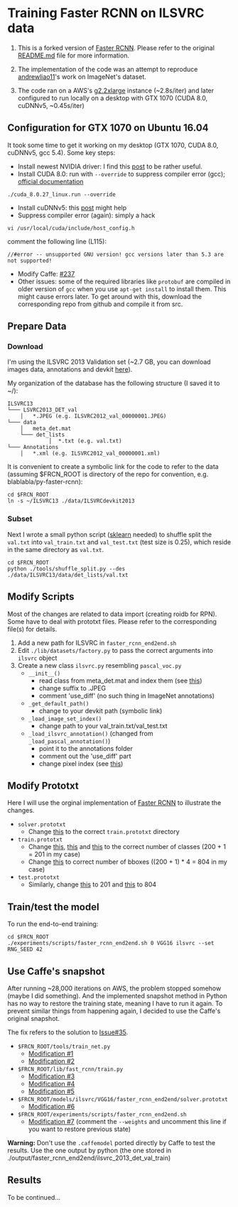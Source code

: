# Training Faster RCNN on ILSVRC data

1. This is a forked version of [Faster RCNN](https://github.com/rbgirshick/py-faster-rcnn). Please refer to the original [README.md](https://github.com/rbgirshick/py-faster-rcnn/blob/master/README.md) file for more information.

2. The implementation of the code was an attempt to reproduce [andrewliao11](https://github.com/andrewliao11/py-faster-rcnn-imagenet)'s work on ImageNet's dataset.

3. The code ran on a AWS's [g2.2xlarge](https://aws.amazon.com/ec2/instance-types/) instance (~2.8s/iter) and later configured to run locally on a desktop with GTX 1070 (CUDA 8.0, cuDNNv5, ~0.45s/iter)

## Configuration for GTX 1070 on Ubuntu 16.04
It took some time to get it working on my desktop (GTX 1070, CUDA 8.0, cuDNNv5, gcc 5.4). Some key steps:

* Install newest NVIDIA driver: I find this [post](http://www.allaboutlinux.eu/remove-nouveau-and-install-nvidia-driver-in-ubuntu-15-04/) to be rather useful. 
* Install CUDA 8.0: run with ```--override``` to suppress compiler error (gcc); [official documentation](http://docs.nvidia.com/cuda/cuda-getting-started-guide-for-linux/#axzz4ITZNE9gb)

```
./cuda_8.0.27_linux.run --override
```
* Install cuDNNv5: this [post](http://askubuntu.com/questions/767269/how-can-i-install-cudnn-on-ubuntu-16-04) might help
* Suppress compiler error (again): simply a hack
```
vi /usr/local/cuda/include/host_config.h
```
comment the following line (L115):
```
//#error -- unsupported GNU version! gcc versions later than 5.3 are not supported!
```
* Modify Caffe: [#237](https://github.com/rbgirshick/py-faster-rcnn/issues/237)
* Other issues: some of the required libraries like ```protobuf``` are compiled in older version of ```gcc``` when you use ```apt-get install``` to install them. This might cause errors later. To get around with this, download the corresponding repo from github and compile it from src.

## Prepare Data
### Download
I'm using the ILSVRC 2013 Validation set (~2.7 GB, you can download images data, annotations and devkit [here](http://image-net.org/challenges/LSVRC/2014/download-images-5jj5.php)).

My organization of the database has the following structure (I saved it to ~/):
```
ILSVRC13 
└─── LSVRC2013_DET_val
    │   *.JPEG (e.g. ILSVRC2012_val_00000001.JPEG)
└─── data
    │   meta_det.mat
    └─── det_lists
             │  *.txt (e.g. val.txt)
└─── Annotations
    │   *.xml (e.g. ILSVRC2012_val_00000001.xml)
```

It is convenient to create a symbolic link for the code to refer to the data (assuming $FRCN_ROOT is directory of the repo for convention, e.g. blablabla/py-faster-rcnn):

```
cd $FRCN_ROOT
ln -s ~/ILSVRC13 ./data/ILSVRCdevkit2013
```
### Subset
Next I wrote a small python script ([sklearn](http://scikit-learn.org/stable/) needed) to shuffle split the ```val.txt``` into ```val_train.txt``` and ```val_test.txt``` (test size is 0.25), which reside in the same directory as ```val.txt```.

```
cd $FRCN_ROOT
python ./tools/shuffle_split.py --des ./data/ILSVRC13/data/det_lists/val.txt
```
## Modify Scripts
Most of the changes are related to data import (creating roidb for RPN). Some have to deal with prototxt files.
Please refer to the corresponding file(s) for details.

1. Add a new path for ILSVRC in ```faster_rcnn_end2end.sh```
2. Edit ```./lib/datasets/factory.py``` to pass the correct arguments into ```ilsvrc``` object
3. Create a new class ```ilsvrc.py``` resembling ```pascal_voc.py```
    * ```__init__()```
        * read class from meta_det.mat and index them (see [this](https://github.com/andrewliao11/py-faster-rcnn-imagenet/blob/master/README.md))
        * change suffix to .JPEG
        * comment 'use_diff' (no such thing in ImageNet annotations)
    * ```_get_default_path()```
        * change to your devkit path (symbolic link)
    * ```_load_image_set_index()```
        * change path to your val_train.txt/val_test.txt
    * ```_load_ilsvrc_annotation()``` (changed from ```_load_pascal_annotation()```)
        * point it to the annotations folder
        * comment out the 'use_diff' part
        * change pixel index (see [this](https://github.com/andrewliao11/py-faster-rcnn-imagenet/blob/master/README.md))

## Modify Prototxt
Here I will use the orginal implementation of [Faster RCNN](https://github.com/rbgirshick/py-faster-rcnn) to illustrate the changes.

* ```solver.prototxt```
    * Change [this](https://github.com/rbgirshick/py-faster-rcnn) to the correct ```train.prototxt``` directory
* ```train.prototxt```
    * Change [this](https://github.com/rbgirshick/py-faster-rcnn/blob/master/models/pascal_voc/VGG16/faster_rcnn_end2end/train.prototxt#L11), [this](https://github.com/rbgirshick/py-faster-rcnn/blob/master/models/pascal_voc/VGG16/faster_rcnn_end2end/train.prototxt#L530) and [this](https://github.com/rbgirshick/py-faster-rcnn/blob/master/models/pascal_voc/VGG16/faster_rcnn_end2end/train.prototxt#L620) to the correct number of classes (200 + 1 = 201 in my case)
    * Change [this](https://github.com/rbgirshick/py-faster-rcnn/blob/master/models/pascal_voc/VGG16/faster_rcnn_end2end/train.prototxt#L643) to correct number of bboxes ((200 + 1) * 4 = 804 in my case)
* ```test.prototxt```
    * Similarly, change [this](https://github.com/rbgirshick/py-faster-rcnn/blob/master/models/pascal_voc/VGG16/faster_rcnn_end2end/test.prototxt#L567) to 201 and [this](https://github.com/rbgirshick/py-faster-rcnn/blob/master/models/pascal_voc/VGG16/faster_rcnn_end2end/test.prototxt#L592) to 804

## Train/test the model
To run the end-to-end training:

```
cd $FRCN_ROOT
./experiments/scripts/faster_rcnn_end2end.sh 0 VGG16 ilsvrc --set RNG_SEED 42
```

## Use Caffe's snapshot
After running ~28,000 iterations on AWS, the problem stopped somehow (maybe I did something). And the implemented snapshot method in Python has no way to restore the training state, meaning I have to run it again. To prevent similar things from happening again, I decided to use the Caffe's original snapshot.

The fix refers to the solution to [Issue#35](http://stackoverflow.com/questions/8773299/how-to-cut-an-entire-line-in-vim-and-paste-it). 

* ```$FRCN_ROOT/tools/train_net.py```
    * [Modification #1](https://github.com/Jaspereclipse/py-faster-rcnn/blob/master/tools/train_net.py#L40-L42)
    * [Modification #2](https://github.com/Jaspereclipse/py-faster-rcnn/blob/master/tools/train_net.py#L113-L116)
*  ```$FRCN_ROOT/lib/fast_rcnn/train.py```
    * [Modification #3](https://github.com/Jaspereclipse/py-faster-rcnn/blob/master/lib/fast_rcnn/train.py#L26-L27)
    * [Modification #4](https://github.com/Jaspereclipse/py-faster-rcnn/blob/master/lib/fast_rcnn/train.py#L44-L51)
    * [Modification #5](https://github.com/Jaspereclipse/py-faster-rcnn/blob/master/lib/fast_rcnn/train.py#L155-L161)
*  ```$FRCN_ROOT/models/ilsvrc/VGG16/faster_rcnn_end2end/solver.prototxt```
    * [Modification #6](https://github.com/Jaspereclipse/py-faster-rcnn/blob/master/models/ilsvrc/VGG16/faster_rcnn_end2end/solver.prototxt#L13)
*  ```$FRCN_ROOT/experiments/scripts/faster_rcnn_end2end.sh```
    * [Modification #7](https://github.com/Jaspereclipse/py-faster-rcnn/blob/master/experiments/scripts/faster_rcnn_end2end.sh#L64) (comment the ```--weights``` and uncomment this line if you want to restore previous state)

**Warning:** Don't use the ```.caffemodel``` ported directly by Caffe to test the results. Use the one output by python (the one stored in ./output/faster_rcnn_end2end/ilsvrc_2013_det_val_train)

## Results
To be continued...
